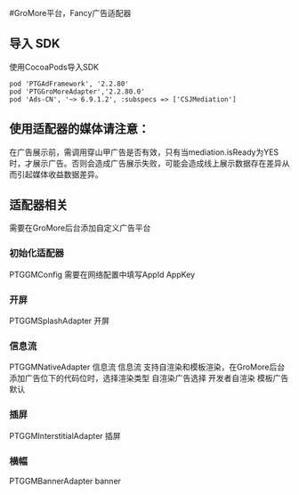 #GroMore平台，Fancy广告适配器

## 导入 SDK
使用CocoaPods导入SDK

```shell
pod 'PTGAdFramework', '2.2.80'
pod 'PTGGroMoreAdapter','2.2.80.0'            
pod 'Ads-CN', '~> 6.9.1.2', :subspecs => ['CSJMediation']
```

## 使用适配器的媒体请注意：
在广告展示前，需调用穿山甲广告是否有效，只有当mediation.isReady为YES时，才展示广告。否则会造成广告展示失败，可能会造成线上展示数据存在差异从而引起媒体收益数据差异。

## 适配器相关
需要在GroMore后台添加自定义广告平台

### 初始化适配器
PTGGMConfig
需要在网络配置中填写AppId AppKey
   
### 开屏
PTGGMSplashAdapter               开屏

### 信息流
PTGGMNativeAdapter               信息流
信息流 支持自渲染和模板渲染，在GroMore后台添加广告位下的代码位时，选择渲染类型
自渲染广告选择 开发者自渲染 
模板广告 默认

### 插屏
PTGGMInterstitialAdapter         插屏

### 横幅
PTGGMBannerAdapter               banner
